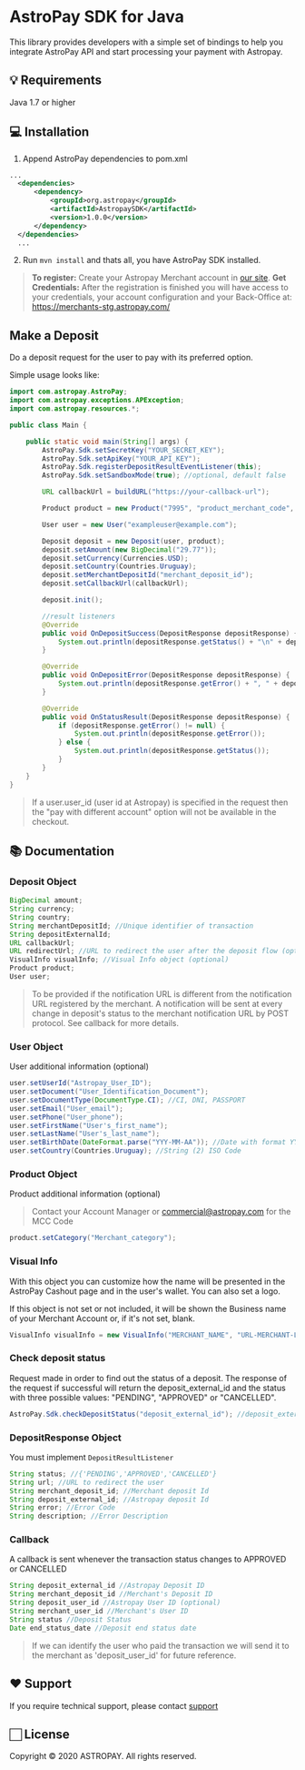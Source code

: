 # AstroPay SDK for Java
This library provides developers with a simple set of bindings to help you integrate AstroPay API and start processing your payment with Astropay.

## 💡 Requirements

Java 1.7 or higher

## 💻 Installation

1. Append AstroPay dependencies to pom.xml

``` xml
...
  <dependencies>
      <dependency>
          <groupId>org.astropay</groupId>
          <artifactId>AstropaySDK</artifactId>
          <version>1.0.0</version>
      </dependency>
  </dependencies>
  ...

```
2. Run <code>mvn install</code> and thats all, you have AstroPay SDK installed.

> **To register:** Create your Astropay Merchant account in [our site](https://merchants-stg.astropay.com/signup). 
> **Get Credentials:** After the registration is finished you will have access to your credentials, your account configuration and your Back-Office at: https://merchants-stg.astropay.com/

## Make a Deposit  

Do a deposit request for the user to pay with its preferred option.

Simple usage looks like:
``` java
import com.astropay.AstroPay;
import com.astropay.exceptions.APException;
import com.astropay.resources.*;

public class Main {

    public static void main(String[] args) {
        AstroPay.Sdk.setSecretKey("YOUR_SECRET_KEY");
        AstroPay.Sdk.setApiKey("YOUR_API_KEY");
        AstroPay.Sdk.registerDepositResultEventListener(this);
        AstroPay.Sdk.setSandboxMode(true); //optional, default false

        URL callbackUrl = buildURL("https://your-callback-url");

        Product product = new Product("7995", "product_merchant_code", "product description");

        User user = new User("exampleuser@example.com");

        Deposit deposit = new Deposit(user, product);
        deposit.setAmount(new BigDecimal("29.77"));
        deposit.setCurrency(Currencies.USD);
        deposit.setCountry(Countries.Uruguay);
        deposit.setMerchantDepositId("merchant_deposit_id");
        deposit.setCallbackUrl(callbackUrl);

        deposit.init();

        //result listeners
        @Override
        public void OnDepositSuccess(DepositResponse depositResponse) {
            System.out.println(depositResponse.getStatus() + "\n" + depositResponse.getUrl());
        }

        @Override
        public void OnDepositError(DepositResponse depositResponse) {
            System.out.println(depositResponse.getError() + ", " + depositResponse.getDescription());
        }

        @Override
        public void OnStatusResult(DepositResponse depositResponse) {
            if (depositResponse.getError() != null) {
                System.out.println(depositResponse.getError());
            } else {
                System.out.println(depositResponse.getStatus());
            }
        }
    }
}
```
> If a user.user_id (user id at Astropay) is specified in the request then the "pay with different account" option will not be available in the checkout.

## 📚 Documentation

### Deposit Object

``` java
BigDecimal amount;
String currency;
String country;
String merchantDepositId; //Unique identifier of transaction
String depositExternalId;
URL callbackUrl;
URL redirectUrl; //URL to redirect the user after the deposit flow (optional)
VisualInfo visualInfo; //Visual Info object (optional)
Product product;
User user;
```
> To be provided if the notification URL is different from the notification URL registered by the merchant. A notification will be sent at every change in deposit's status to the merchant notification URL by POST protocol. See callback for more details.

### User Object

User additional information (optional)

``` java
user.setUserId("Astropay_User_ID");
user.setDocument("User_Identification_Document");
user.setDocumentType(DocumentType.CI); //CI, DNI, PASSPORT
user.setEmail("User_email");
user.setPhone("User_phone");
user.setFirstName("User's_first_name");
user.setLastName("User's_last_name");
user.setBirthDate(DateFormat.parse("YYY-MM-AA")); //Date with format YYYY-MM-DD)
user.setCountry(Countries.Uruguay); //String (2) ISO Code
```

### Product Object

Product additional information (optional)

> Contact your Account Manager or commercial@astropay.com for the MCC Code

``` java
product.setCategory("Merchant_category");
```

### Visual Info  
With this object you can customize how the name will be presented in the AstroPay Cashout page and in the user's wallet. You can also set a logo.

If this object is not set or not included, it will be shown the Business name of your Merchant Account or, if it's not set, blank.

```java
VisualInfo visualInfo = new VisualInfo("MERCHANT_NAME", "URL-MERCHANT-LOGO");
```

### Check deposit status

Request made in order to find out the status of a deposit. The response of the request if successful will return the deposit_external_id and the status with three possible values: "PENDING", "APPROVED" or "CANCELLED".

``` java
AstroPay.Sdk.checkDepositStatus("deposit_external_id"); //deposit_external_id must be String(128)
```

### DepositResponse Object

You must implement <code>DepositResultListener</code>

```java
String status; //{'PENDING','APPROVED','CANCELLED'}
String url; //URL to redirect the user
String merchant_deposit_id; //Merchant deposit Id
String deposit_external_id; //Astropay deposit Id	
String error; //Error Code
String description; //Error Description
```
### Callback

A callback is sent whenever the transaction status changes to APPROVED or CANCELLED

``` java
String deposit_external_id //Astropay Deposit ID
String merchant_deposit_id //Merchant's Deposit ID	
String deposit_user_id //Astropay User ID (optional)
String merchant_user_id //Merchant's User ID	
String status //Deposit Status	
Date end_status_date //Deposit end status date
```
> If we can identify the user who paid the transaction we will send it to the merchant as 'deposit_user_id' for future reference.

## ❤️ Support

If you require technical support, please contact [support](https://astropay.com/contact/?lang=en)

## 🏻 License

Copyright © 2020 ASTROPAY. All rights reserved.

